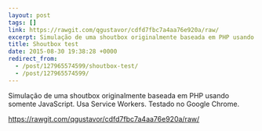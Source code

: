 ```yaml
---
layout: post
tags: []
link: https://rawgit.com/qgustavor/cdfd7fbc7a4aa76e920a/raw/
excerpt: Simulação de uma shoutbox originalmente baseada em PHP usando somente JavaScript. Usa Service Workers. Testado no Google Chrome.
title: Shoutbox test
date: 2015-08-30 19:38:28 +0000
redirect_from:
  - /post/127965574599/shoutbox-test/
  - /post/127965574599/
---
```


Simulação de uma shoutbox originalmente baseada em PHP usando somente JavaScript. Usa Service Workers. Testado no Google Chrome.

<https://rawgit.com/qgustavor/cdfd7fbc7a4aa76e920a/raw/>

